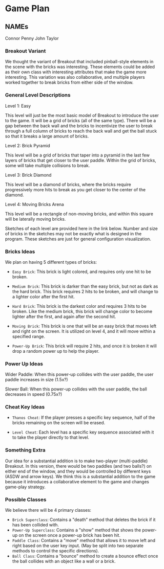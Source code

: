# Game Plan
## NAMEs

Connor Penny
John Taylor

### Breakout Variant

We thought the variant of Breakout that included pinball-style elements in the scene with the bricks was interesting.
These elements could be added as their own class with interesting attributes that make the game more interesting. This
variation was also collaborative, and multiple players worked together to break bricks from either side of the window.

### General Level Descriptions

Level 1: Easy

This level will just be the most basic model of Breakout to introduce the user to the game. It will be a grid of 
bricks (all of the same type). There will be a gap between the back wall and the bricks to incentivize the user
to break through a full column of bricks to reach the back wall and get the ball stuck so that it breaks a large 
amount of bricks.

Level 2: Brick Pyramid

This level will be a grid of bricks that taper into a pyramid in the last few layers of bricks that get closer
 to the user paddle. Within the grid of bricks, some will take multiple collisions to break.
 
Level 3: Brick Diamond

This level will be a diamond of bricks, where the bricks require progressively more hits to break as you get closer
to the center of the diamond.

Level 4: Moving Bricks Arena

This level will be a rectangle of non-moving bricks, and within this square will be laterally moving bricks.

Sketches of each level are provided here in the link below. Number and size of bricks in the sketches may not be
exactly what is designed in the program. These sketches are just for general configuration visualization.

### Bricks Ideas
We plan on having 5 different types of bricks:

- ```Easy Brick```: This brick is light colored, and requires only one hit to be broken. 

- ```Medium Brick```: This brick is darker than the easy brick, but not as dark as the hard brick.
This brick requires 2 hits to be broken, and will change to a lighter color after the first hit.

- ```Hard Brick```: This brick is the darkest color and requires 3 hits to be broken. Like the medium
brick, this brick will change color to become lighter after the first, and again after the second hit.

- ```Moving Brick```: This brick is one that will be an easy brick that moves left and right on the screen.
It is utilized on level 4, and it will move within a specified range.

- ```Power-Up Brick```: This brick will require 2 hits, and once it is broken it will drop a 
random power up to help the player.



### Power Up Ideas

Wider Paddle: When this power-up collides with the user paddle, the user paddle increases in size (1.5x?)

Slower Ball: When this power-up collides with the user paddle, the ball decreases in speed (0.75x?)

### Cheat Key Ideas
- ```Thanos Cheat```: If the player presses a specific key sequence, half of the bricks
remaining on the screen will be erased.

- ```Level Cheat```: Each level has a specific key sequence associated with it to
take the player directly to that level.

### Something Extra

Our idea for a substantial addition is to make two-player (multi-paddle) Breakout. In this version, there would be
two paddles (and two balls?) on either end of the window, and they would be controlled by different keys (ASDW and
arrow keys). We think this is a substantial addition to the game because it introduces a collaborative element to
the game and changes game-play strategy.

### Possible Classes
We believe there will be 4 primary classes:
- ```Brick Superclass```: Contains a "death" method that deletes the brick if it has been collided
with.
- ```Power-Up Superclass```: Contains a "show" method that shows the power-up on the
screen once a power-up brick has been hit.
- ```Paddle Class```: Contains a "move" method that allows it to move left and right based
on the user key input. (May be split into two separate methods to control the specific directions).
- ```Ball Class```: Contains a "bounce" method to create a bounce effect once the 
ball collides with an object like a wall or a brick.

